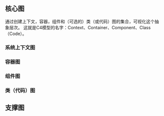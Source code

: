 ## 核心图

通过创建上下文，容器，组件和（可选的）类（或代码）图的集合，可视化这个抽象层次。 这就是C4模型的名字：Context、Container、Component、Class（Code）。

### 系统上下文图

### 容器图

### 组件图

### 类（代码）图

## 支撑图
